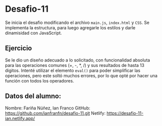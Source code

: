 # Desafio-11

Se inicia el desafio modificando el archivo `main.js`, `index.html` y `CSS`. 
Se implementa la estructura, para luego agregarle los estilos y darle dinamisidad con JavaScript. 

## Ejercicio

Se le dio un diseño adecuado a lo solicitado, con funcionalidad absoluta para las operaciones comunes (+, -, *, /) y sus resultados de hasta 13 digitos.
Intenté utilizar el elemento `eval()` para poder simplificar las operaciones, pero este soltó muchos errores, por lo que opté por hacer una función con todos los operadores. 

## Datos del alumno:

Nombre: Fariña Núñez, Ian Franco
GitHub: https://github.com/ianfranfn/desafio-11.git
Netlify: https://desafio-11-ian.netlify.app/